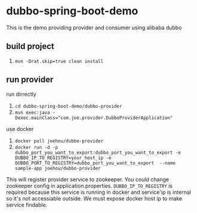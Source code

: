 # dubbo-spring-boot-demo
This is the demo providing provider and consumer using alibaba dubbo

## build project
1. `mvn -Drat.skip=true clean install`

## run provider
run dirrectly
1. `cd dubbo-spring-boot-demo/dubbo-provider`
2. `mvn exec:java -Dexec.mainClass="com.joe.provider.DubboProviderApplication"`

use docker
1. `docker pull joehou/dubbo-provider`
2. `docker run -d -p dubbo_port_you_want_to_export:dubbo_port_you_want_to_export -e DUBBO_IP_TO_REGISTRY=your_host_ip -e DUBBO_PORT_TO_REGISTRY=dubbo_port_you_want_to_export  --name sample-app joehou/dubbo-provider`

This will register provider service to zookeeper. You could change zookeeper config in application.properties. `DUBBO_IP_TO_REGISTRY` is required because this service is running in docker and service'ip is internal so it's not accessiable outside. We must expose docker host ip to make service findable.
